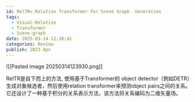 ```yaml
---
id: RelTR= Relation Transformer for Scene Graph  Generation
tags:
  - Visual-Relation
  - Transformer
  - Scene-graph
date: 2025-03-14 12:38:41
categories: Review
publish: 2023 Apr
---
```

![[Pasted image 20250314123930.png]]

RelTR是自下而上的方法, 使用基于Transformer的 object detector（例如DETR）生成对象候选者，然后使用relation transformer来预测object pairs之间的关​​系。它还设计了一种基于积分的关系表示方法，该方法将关系编码为二维矢量场。

